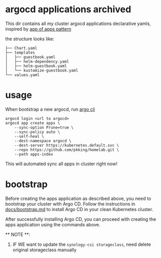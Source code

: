 # argocd applications archived
This dir contains all my cluster argocd applications declarative yamls, inspired by [app of apps pattern](https://argo-cd.readthedocs.io/en/stable/operator-manual/cluster-bootstrapping/)

the structure looks like:
```
├── Chart.yaml
├── templates
│   ├── guestbook.yaml
│   ├── helm-dependency.yaml
│   ├── helm-guestbook.yaml
│   └── kustomize-guestbook.yaml
└── values.yaml 
```

# usage
When bootstrap a new argocd, run [argo cli](https://argo-cd.readthedocs.io/en/stable/cli_installation/)
```
argocd login <url to argocd>
argocd app create apps \
    --sync-option Prune=true \
    --sync-policy auto \
    --self-heal \
    --dest-namespace argocd \
    --dest-server https://kubernetes.default.svc \
    --repo https://github.com/pkking/homelab.git \
    --path apps-index
```
This will automated sync all apps in cluster right now!

# bootstrap

Before creating the apps application as described above, you need to bootstrap your cluster with Argo CD.
Follow the instructions in [docs/bootstrap.md](../docs/bootstrap.md) to install Argo CD in your clean Kubernetes cluster.

After successfully installing Argo CD, you can proceed with creating the apps application using the commands above.

** NOTE **:
1. IF WE want to update the `synology-csi storageclass`, need delete original storageclass manually